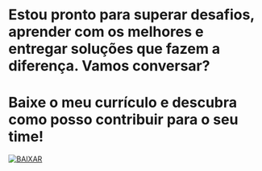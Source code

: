 # Estou pronto para superar desafios, aprender com os melhores e entregar soluções que fazem a diferença. Vamos conversar?

# Baixe o meu currículo e descubra como posso contribuir para o seu time!

[![BAIXAR](https://img.shields.io/badge/BAIXAR-FF4500?style=for-the-badge&logo=BAIXAR&logoColor=white)](https://github.com/user-attachments/files/18086260/curriculo.pt-br.pdf)

